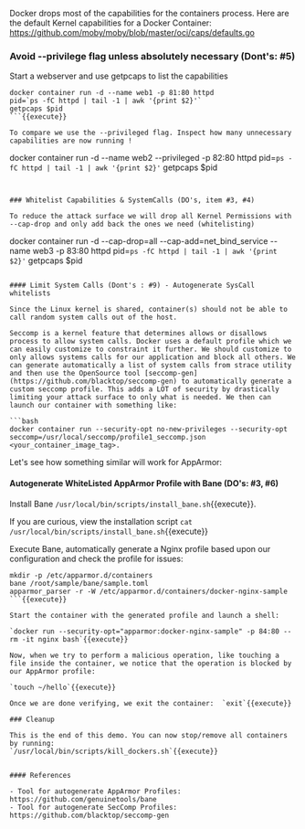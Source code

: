 
Docker drops most of the capabilities for the containers process.
Here are the default Kernel capabilities for  a Docker Container: https://github.com/moby/moby/blob/master/oci/caps/defaults.go

### Avoid --privilege flag unless absolutely necessary (Dont's: #5)

Start a webserver and use getpcaps to list the capabilities

```
docker container run -d --name web1 -p 81:80 httpd
pid=`ps -fC httpd | tail -1 | awk '{print $2}'`
getpcaps $pid
```{{execute}}

To compare we use the --privileged flag. Inspect how many unnecessary capabilities are now running !
```
docker container run -d --name web2 --privileged -p 82:80 httpd
pid=`ps -fC httpd | tail -1 | awk '{print $2}'`
getpcaps $pid
```{{execute}}


### Whitelist Capabilities & SystemCalls (DO's, item #3, #4)

To reduce the attack surface we will drop all Kernel Permissions with --cap-drop and only add back the ones we need (whitelisting)
```
docker container run -d --cap-drop=all --cap-add=net_bind_service --name web3 -p 83:80 httpd
pid=`ps -fC httpd | tail -1 | awk '{print $2}'`
getpcaps $pid
```{{execute}}

#### Limit System Calls (Dont's : #9) - Autogenerate SysCall whitelists

Since the Linux kernel is shared, container(s) should not be able to call random system calls out of the host.

Seccomp is a kernel feature that determines allows or disallows process to allow system calls. Docker uses a default profile which we can easily customize to constraint it further. We should customize to only allows systems calls for our application and block all others. We can generate automatically a list of system calls from strace utility and then use the OpenSource tool [seccomp-gen](https://github.com/blacktop/seccomp-gen) to automatically generate a custom seccomp profile. This adds a LOT of security by drastically limiting your attack surface to only what is needed. We then can launch our container with something like:

```bash
docker container run --security-opt no-new-privileges --security-opt seccomp=/usr/local/seccomp/profile1_seccomp.json <your_container_image_tag>.
```

Let's see how something similar will work for AppArmor:

#### Autogenerate WhiteListed AppArmor Profile with Bane (DO's: #3, #6)

Install Bane `/usr/local/bin/scripts/install_bane.sh`{{execute}}.

If you are curious, view the installation script `cat /usr/local/bin/scripts/install_bane.sh`{{execute}}

Execute Bane, automatically generate a Nginx profile based upon our configuration and check the profile for issues:

```
mkdir -p /etc/apparmor.d/containers
bane /root/sample/bane/sample.toml
apparmor_parser -r -W /etc/apparmor.d/containers/docker-nginx-sample
```{{execute}}

Start the container with the generated profile and launch a shell:

`docker run --security-opt="apparmor:docker-nginx-sample" -p 84:80 --rm -it nginx bash`{{execute}}

Now, when we try to perform a malicious operation, like touching a file inside the container, we notice that the operation is blocked by our AppArmor profile:

`touch ~/hello`{{execute}}

Once we are done verifying, we exit the container:  `exit`{{execute}}

### Cleanup

This is the end of this demo. You can now stop/remove all containers by running:
`/usr/local/bin/scripts/kill_dockers.sh`{{execute}}


#### References

- Tool for autogenerate AppArmor Profiles: https://github.com/genuinetools/bane
- Tool for autogenerate SecComp Profiles: https://github.com/blacktop/seccomp-gen

